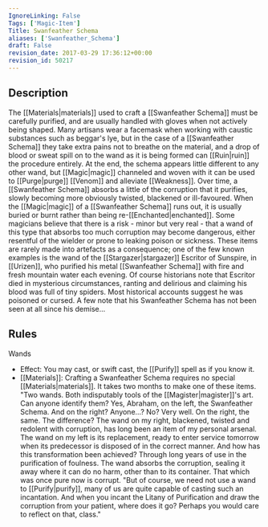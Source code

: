 ```yaml
---
IgnoreLinking: False
Tags: ['Magic-Item']
Title: Swanfeather Schema
aliases: ['Swanfeather_Schema']
draft: False
revision_date: 2017-03-29 17:36:12+00:00
revision_id: 50217
---
```


## Description
The [[Materials|materials]] used to craft a [[Swanfeather Schema]] must be carefully purified, and are usually handled with gloves when not actively being shaped. Many artisans wear a facemask when working with caustic substances such as beggar's lye, but in the case of a [[Swanfeather Schema]] they take extra pains not to breathe on the material, and a drop of blood or sweat spill on to the wand as it is being formed can [[Ruin|ruin]] the procedure entirely. At the end, the schema appears little different to any other wand, but [[Magic|magic]] channeled and woven with it can be used to [[Purge|purge]] [[Venom]] and alleviate [[Weakness]].
Over time, a [[Swanfeather Schema]] absorbs a little of the corruption that it purifies, slowly becoming more obviously twisted, blackened or ill-favoured. When the [[Magic|magic]] of a [[Swanfeather Schema]] runs out, it is usually buried or burnt rather than being re-[[Enchanted|enchanted]]. Some magicians believe that there is a risk - minor but very real - that a wand of this type that absorbs too much corruption may become dangerous, either resentful of the wielder or prone to leaking poison or sickness. These items are rarely made into artefacts as a consequence; one of the few known examples is the wand of the [[Stargazer|stargazer]] Escritor of Sunspire, in [[Urizen]], who purified his metal [[Swanfeather Schema]] with fire and fresh mountain water each evening. Of course historians note that Escritor died in mysterious circumstances, ranting and delirious and claiming his blood was full of tiny spiders. Most historical accounts suggest he was poisoned or cursed. A few note that his Swanfeather Schema has not been seen at all since his demise...
## Rules
Wands
* Effect: You may cast, or swift cast, the [[Purify]] spell as if you know it.
* [[Materials]]: Crafting a Swanfeather Schema requires no special [[Materials|materials]]. It takes two months to make one of these items.
"Two wands. Both indisputably tools of the [[Magister|magister]]'s art. Can anyone identify them? Yes, Abraham, on the left, the Swanfeather Schema. And on the right? Anyone...? No? Very well. On the right, the same. The difference? The wand on my right, blackened, twisted and redolent with corruption, has long been an item of my personal arsenal. The wand on my left is its replacement, ready to enter service tomorrow when its predecessor is disposed of in the correct manner. And how has this transformation been achieved? Through long years of use in the purification of foulness. The wand absorbs the corruption, sealing it away where it can do no harm, other than to its container. That which was once pure now is corrupt. 
"But of course, we need not use a wand to [[Purify|purify]], many of us are quite capable of casting such an incantation. And when you incant the Litany of Purification and draw the corruption from your patient, where does it go? Perhaps you would care to reflect on that, class."